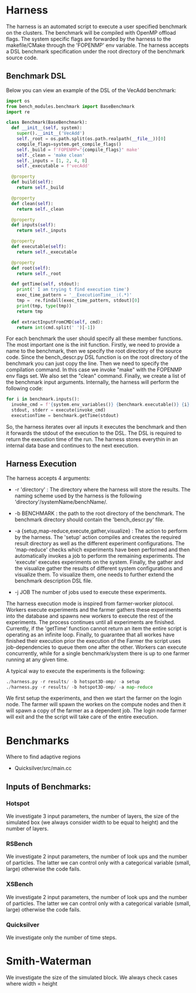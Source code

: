 # Harness

The harness is an automated script to execute a user specified benchmark on the clusters. The
benchmark will be compiled with OpenMP offload flags. The system specific flags are forwarded by
the harness to the makefile/CMake through the 'FOPENMP' env variable. The harness
accepts a DSL benchmark specification under the root directory of the benchmark source code.

## Benchmark DSL 

Below you can view an example of the DSL of the VecAdd benchmark:

```python
import os
from bench_modules.benchmark import BaseBenchmark
import re

class Benchmark(BaseBenchmark):
  def __init__(self, system):
    super().__init__('VecAdd')
    self._root = os.path.split(os.path.realpath(__file__))[0]
    compile_flags=system.get_compile_flags()
    self._build = f'FOPENMP="{compile_flags}" make'
    self._clean = 'make clean'
    self._inputs = [1, 2, 4, 8]
    self._executable = f'vecAdd'

  @property
  def build(self):
    return self._build

  @property
  def clean(self):
    return self._clean

  @property
  def inputs(self):
    return self._inputs

  @property
  def executable(self):
    return self._executable

  @property
  def root(self):
    return self._root

  def getTime(self, stdout):
    print(' I am trying t find execution time')
    exec_time_pattern = '__ExecutionTime__:(.*)'
    tmp =  re.findall(exec_time_pattern, stdout)[0]
    print(tmp, type(tmp))
    return tmp

  def extractInputFromCMD(self, cmd):
    return int(cmd.split(' ')[-1])
```

For each benchmark the user should specify all these member functions.
The most important one is the init function. Firstly, we need to provide 
a name to the benchmark, then we specify the root directory of the source code.
Since the bench\_descr.py DSL function is on the root directory of the benchmark
you can just copy the line. Then we need to specify the compilation command. 
In this case we invoke "make" with the FOPENMP env flags set. We also
set the "clean" command. Finally, we create a list of the benchmark input arguments.
Internally, the harness will perform the following code:


```python
for i in benchmark.inputs():
  invoke_cmd = f'{system.env_variables()} {benchmark.executable()} {i}'
  stdout, stderr = execute(invoke_cmd)
  executionTime = benchmark.getTime(stdout)
```

So, the harness iterates over all inputs it executes the benchmark and then
it forwards the stdout of the execution to the DSL. The DSL is required to
return the execution time of the run. The harness stores everythin in an internal
data base and continues to the next execution.

## Harness Execution

The harness accepts 4 arguments:

* -r 'directory' : The directory where the harness will store the results. The naming scheme used by the harness is the following 'directory'/systemName/benchName/. 

* -b BENCHMARK : the path to the root directory of the benchmark. The benchmark directory should contain the 'bench\_descr.py' file.

* -a {setup,map-reduce,execute,gather,visualize} : The action to perform by the harness. The 'setup' action compiles and creates the required result directory as well as the different experiment configurations. The 'map-reduce' checks which experiments have been performed and then automatically invokes a job to perform the remaining experiments. The 'execute' executes experiments on the system. Finally, the gather and the visualize gather the results of different system configurations and visualize them. To visualize them, one needs to further extend the benchmark description DSL file.

* -j JOB The number of jobs used to execute these experiments. 

The harness execution mode is inspired from farmer-worker plotocol. Workers execute experiments and the farmer gathers these experiments into the database and spawns new workers to execute the rest of the experiments. The process continues until all experiments are finished. Currently, if the 'getTime' function cannot return an item the entire script is operating as an infinite loop. Finally, to guarantee that all workes have finished their execution prior the execution of the Farmer the script uses job-dependencies to queue them one after the other. Workers can execute concurrently, while for a single benchmark/system there is up to one farmer running at any given time.

A typical way to execute the experiments is the following:
```python
./harness.py -r results/ -b hotspot3D-omp/ -a setup
./harness.py -r results/ -b hotspot3D-omp/ -a map-reduce
```

We first setup the experiments, and then we start the farmer on the login node. The farmer will 
spawn the workes on the compute nodes and then it will spawn a copy of the farmer as a dependent job. The login node farmer will exit and the the script will take care of the entire execution.



# Benchmarks

Where to find adaptive regions
* Quicksilver/src/main.cc

## Inputs of Benchmarks:

### Hotspot
  We investigate 3 input parameters, the number of layers, the size of the simulated box (we always consider width to be equal to height) and the number of layers.

### RSBench
  We investigate 2 input parameters, the number of look ups and the number of particles. The latter we can control only with a categorical variable (small, large) otherwise the code fails.

### XSBench
  We investigate 2 input parameters, the number of look ups and the number of particles. The latter we can control only with a categorical variable (small, large) otherwise the code fails. 

### Quicksilver
  We investigate only the number of time steps.

# Smith-Waterman
  We investigate the size of the simulated block. We always check cases where width = height
